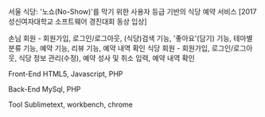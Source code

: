 서울 식당: '노쇼(No-Show)'를 막기 위한 사용자 등급 기반의 식당 예약 서비스
[2017 성신여자대학교 소프트웨어 경진대회 동상 입상]

손님 회원 - 회원가입, 로그인/로그아웃, (식당)검색 기능, '좋아요'(담기) 기능, 테마별 분류 기능, 예약 기능, 리뷰 기능, 예약 내역 확인
식당 회원 - 회원가입, 로그인/로그아웃, 식당 정보 관리(수정), 예약 성사 및 취소 입력, 예약 내역 확인

Front-End HTML5, Javascript, PHP

Back-End MySql, PHP

Tool Sublimetext, workbench, chrome
